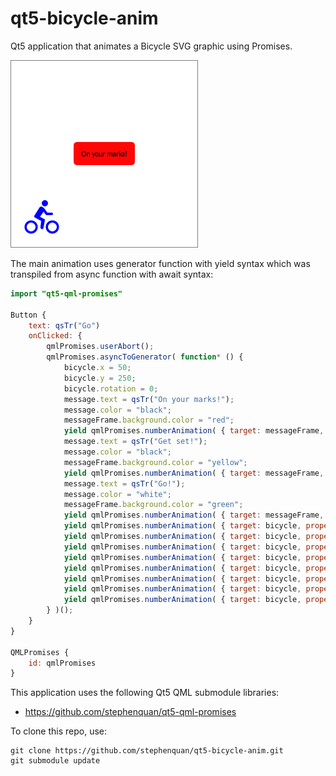 # qt5-bicycle-anim
Qt5 application that animates a Bicycle SVG graphic using Promises.

![qt5-bicycle-anim.gif](qt5-bicycle-anim.gif)

The main animation uses generator function with yield syntax which
was transpiled from async function with await syntax:

```qml
import "qt5-qml-promises"

Button {
    text: qsTr("Go")
    onClicked: {
        qmlPromises.userAbort();
        qmlPromises.asyncToGenerator( function* () {
            bicycle.x = 50;
            bicycle.y = 250;
            bicycle.rotation = 0;
            message.text = qsTr("On your marks!");
            message.color = "black";
            messageFrame.background.color = "red";
            yield qmlPromises.numberAnimation( { target: messageFrame, property: "opacity", from: 1.0, to: 0.0, duration: 1000 } );
            message.text = qsTr("Get set!");
            message.color = "black";
            messageFrame.background.color = "yellow";
            yield qmlPromises.numberAnimation( { target: messageFrame, property: "opacity", from: 1.0, to: 0.0, duration: 1000 } );
            message.text = qsTr("Go!");
            message.color = "white";
            messageFrame.background.color = "green";
            yield qmlPromises.numberAnimation( { target: messageFrame, property: "opacity", from: 1.0, to: 0.0, duration: 1000 } );
            yield qmlPromises.numberAnimation( { target: bicycle, property: "x", from: 50, to: 250, duration: 1000 } );
            yield qmlPromises.numberAnimation( { target: bicycle, property: "rotation", from: 0, to: -90, duration: 1000 } );
            yield qmlPromises.numberAnimation( { target: bicycle, property: "y", from: 250, to: 50, duration: 1000 } );
            yield qmlPromises.numberAnimation( { target: bicycle, property: "rotation", from: -90, to: -180, duration: 1000 } );
            yield qmlPromises.numberAnimation( { target: bicycle, property: "x", from: 250, to: 50, duration: 1000 } );
            yield qmlPromises.numberAnimation( { target: bicycle, property: "rotation", from: 180, to: 90, duration: 1000 } );
            yield qmlPromises.numberAnimation( { target: bicycle, property: "y", from: 50, to: 250, duration: 1000 } );
            yield qmlPromises.numberAnimation( { target: bicycle, property: "rotation", from: 90, to: 0, duration: 1000 } );
        } )();
    }
}

QMLPromises {
    id: qmlPromises
}
```

This application uses the following Qt5 QML submodule libraries:
 - https://github.com/stephenquan/qt5-qml-promises

To clone this repo, use:

    git clone https://github.com/stephenquan/qt5-bicycle-anim.git
    git submodule update
